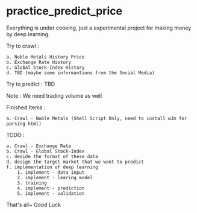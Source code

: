 # practice_predict_price

Everything is under cooking, just a experimental project for making money by deep learning.

Try to crawl :

	a. Noble Metals History Price
	b. Exchange Rate History
	c. Global Stock-Index History
	d. TBD (maybe some informantions from the Social Media)

Try to predict : TBD

Note : We need trading volume as well

Finished Items :

	a. Crawl - Noble Metals (Shell Script Only, need to install w3m for parsing html)

TODO :

	a. Crawl - Exchange Rate
	b. Crawl - Global Stock-Index
	c. deside the format of these data
	d. design the target market that we want to predict
	f. implementation of deep learning
		1. implement - data input
		2. implement - learing model
		3. training
		4. implement - prediction
		5. implement - validation

That's all~ Good Luck

